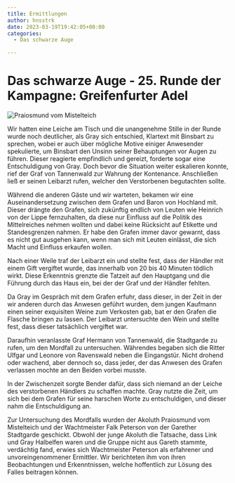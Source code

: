 ```yaml
---
title: Ermittlungen
author: hnsstrk
date: 2023-03-19T19:42:05+00:00
categories:
  - Das schwarze Auge

---
```

# Das schwarze Auge - 25. Runde der Kampagne: Greifenfurter Adel

![Praiosmund vom Mistelteich](/uploads/token_Praiosmund_vom_Mistelteich.webp)

Wir hatten eine Leiche am Tisch und die unangenehme Stille in der Runde wurde noch deutlicher, als Gray sich entschied, Klartext mit Binsbart zu sprechen, wobei er auch über mögliche Motive einiger Anwesender spekulierte, um Binsbart den Unsinn seiner Behauptungen vor Augen zu führen. Dieser reagierte empfindlich und gereizt, forderte sogar eine Entschuldigung von Gray. Doch bevor die Situation weiter eskalieren konnte, rief der Graf von Tannenwald zur Wahrung der Kontenance. Anschließen ließ er seinen Leibarzt rufen, welcher den Verstorbenen begutachten sollte.

Während die anderen Gäste und wir warteten, bekamen wir eine Auseinandersetzung zwischen dem Grafen und Baron von Hochland mit. Dieser drängte den Grafen, sich zukünftig endlich von Leuten wie Heinrich von der Lippe fernzuhalten, da diese nur Einfluss auf die Politik des Mittelreiches nehmen wollten und dabei keine Rücksicht auf Etikette und Standesgrenzen nahmen. Er habe den Grafen immer davor gewarnt, dass es nicht gut ausgehen kann, wenn man sich mit Leuten einlässt, die sich Macht und Einfluss erkaufen wollen.

Nach einer Weile traf der Leibarzt ein und stellte fest, dass der Händler mit einem Gift vergiftet wurde, das innerhalb von 20 bis 40 Minuten tödlich wirkt. Diese Erkenntnis grenzte die Tatzeit auf den Hauptgang und die Führung durch das Haus ein, bei der der Graf und der Händler fehlten.

Da Gray im Gespräch mit dem Grafen erfuhr, dass dieser, in der Zeit in der wir anderen durch das Anwesen geführt wurden, dem jungen Kaufmann einen seiner exquisiten Weine zum Verkosten gab, bat er den Grafen die Flasche bringen zu lassen. Der Leibarzt untersuchte den Wein und stellte fest, dass dieser tatsächlich vergiftet war.

Daraufhin veranlasste Graf Hermann von Tannenwald, die Stadtgarde zu rufen, um den Mordfall zu untersuchen. Währendes begaben sich die Ritter Ulfgar und Leonore von Ravenswald neben die Eingangstür. Nicht drohend oder wachend, aber dennoch so, dass jeder, der das Anwesen des Grafen verlassen mochte an den Beiden vorbei musste.

In der Zwischenzeit sorgte Bender dafür, dass sich niemand an der Leiche des verstorbenen Händlers zu schaffen machte. Gray nutzte die Zeit, um sich bei dem Grafen für seine harschen Worte zu entschuldigen, und dieser nahm die Entschuldigung an.

Zur Untersuchung des Mordfalls wurden der Akoluth Praiosmund vom Mistelteich und der Wachtmeister Falk Peterson von der Garether Stadtgarde geschickt. Obwohl der junge Akoluth die Tatsache, dass Link und Gray Halbelfen waren und die Gruppe nicht aus Gareth stammte, verdächtig fand, erwies sich Wachtmeister Peterson als erfahrener und unvoreingenommener Ermittler. Wir berichteten ihm von ihren Beobachtungen und Erkenntnissen, welche hoffentlich zur Lösung des Falles beitragen können.